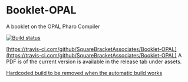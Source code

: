 # Booklet-OPAL
A booklet on the OPAL Pharo Compiler

[![Build status]( https://travis-ci.com/SquareBracketAssociates/Booklet-Opal.svg?branch=master)](https://travis-ci.com/SquareBracketAssociates/Opal)


[https://travis-ci.com/github/SquareBracketAssociates/Booklet-OPAL](https://travis-ci.com/github/SquareBracketAssociates/Booklet-OPAL)
A PDF is of the current version is available in the release tab under assets.

[Hardcoded build to be removed when the automatic build works](https://github.com/SquareBracketAssociates/Booklet-OPAL/blob/master/index.pdf)

